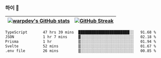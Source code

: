 
### 하이 👋
[![warpdev's GitHub stats](https://github-readme-stats.vercel.app/api?username=warpdev&show_icons=true&theme=vue-dark)](#) |[![GitHub Streak](https://github-readme-streak-stats.herokuapp.com/?user=warpdev&theme=dark)](#)
--- | --- |
<!--START_SECTION:waka-->

```txt
TypeScript       47 hrs 39 mins  ███████████████████████░░   91.68 %
JSON             1 hr 7 mins     ▓░░░░░░░░░░░░░░░░░░░░░░░░   02.18 %
Prisma           1 hr            ▒░░░░░░░░░░░░░░░░░░░░░░░░   01.94 %
Svelte           52 mins         ▒░░░░░░░░░░░░░░░░░░░░░░░░   01.67 %
.env file        26 mins         ▒░░░░░░░░░░░░░░░░░░░░░░░░   00.85 %
```

<!--END_SECTION:waka-->

<!--
**warpdev/warpdev** is a ✨ _special_ ✨ repository because its `README.md` (this file) appears on your GitHub profile.

Here are some ideas to get you started:

- 🔭 I’m currently working on ...
- 🌱 I’m currently learning ...
- 👯 I’m looking to collaborate on ...
- 🤔 I’m looking for help with ...
- 💬 Ask me about ...
- 📫 How to reach me: ...
- 😄 Pronouns: ...
- ⚡ Fun fact: ...
-->
